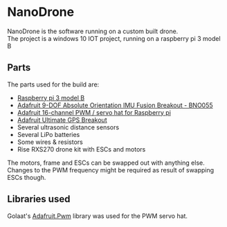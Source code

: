 # NanoDrone

NanoDrone is the software running on a custom built drone.  
The project is a windows 10 IOT project, running on a raspberry pi 3 model B

## Parts
The parts used for the build are: 
* [Raspberry pi 3 model B](https://www.raspberrypi.org/products/raspberry-pi-3-model-b/)
* [Adafruit 9-DOF Absolute Orientation IMU Fusion Breakout - BNO055](https://www.adafruit.com/product/2472)
* [Adafruit 16-channel PWM / servo hat for Raspberry pi](https://www.adafruit.com/product/2327)
* [Adafruit Ultimate GPS Breakout](https://www.adafruit.com/product/746)
* Several ultrasonic distance sensors
* Several LiPo batteries
* Some wires & resistors
* Rise RXS270 drone kit with ESCs and motors  

The motors, frame and ESCs can be swapped out with anything else.  
Changes to the PWM frequency might be required as result of swapping ESCs though.

## Libraries used
Golaat's [Adafruit.Pwm](https://github.com/golaat/Adafruit.Pwm) library was used for the PWM servo hat.
